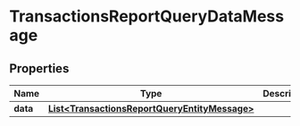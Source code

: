 

# TransactionsReportQueryDataMessage

## Properties

Name | Type | Description | Notes
------------ | ------------- | ------------- | -------------
**data** | [**List&lt;TransactionsReportQueryEntityMessage&gt;**](TransactionsReportQueryEntityMessage.md) |  | 



